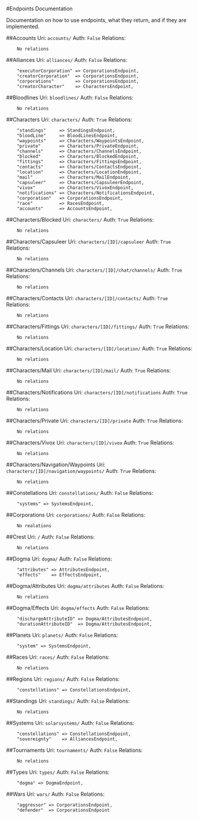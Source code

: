 #Endpoints Documentation

Documentation on how to use endpoints, what they return, and if they are implemented.

##Accounts
Uri: `accounts/`
Auth: `False`
Relations:
```
    No relations
```

##Alliances
Uri: `alliances/`
Auth: `False`
Relations:
```
    "executorCorporation" => CorporationsEndpoint,
    "creatorCorporation"  => CorporationsEndpoint,
    "corporations"        => CorporationsEndpoint,
    "creatorCharacter"    => CharactersEndpoint,
```

##Bloodlines
Uri: `bloodlines/`
Auth: `False`
Relations:
```
    No relations
```

##Characters
Uri: `characters/`
Auth: `True`
Relations:
```
    "standings"     => StandingsEndpoint,
    "bloodLine"     => BloodLinesEndpoint,
    "waypoints"     => Characters/WaypointsEndpoint,
    "private"       => Characters/PrivateEndpoint,
    "channels"      => Characters/ChannelsEndpoint,
    "blocked"       => Characters/BlockedEndpoint,
    "fittings"      => Characters/FittingsEndpoint,
    "contacts"      => Characters/ContactsEndpoint,
    "location"      => Characters/LocationEndpoint,
    "mail"          => Characters/MailEndpoint,
    "capsuleer"     => Characters/CapsuleerEndpoint,
    "vivox"         => Characters/VivoxEndpoint,
    "notifications" => Characters/NotificationsEndpoint,
    "corporation"   => CorporationsEndpoint,
    "race"          => RacesEndpoint,
    "accounts"      => AccountsEndpoint,
```

##Characters/Blocked
Uri: `characters/`
Auth: `True`
Relations:
```
    No relations
```

##Characters/Capsuleer
Uri: `characters/[ID]/capsuleer`
Auth: `True`
Relations:
```
    No relations
```

##Characters/Channels
Uri: `characters/[ID]/chat/channels/`
Auth: `True`
Relations:
```
    No relations
```

##Characters/Contacts
Uri: `characters/[ID]/contacts/`
Auth: `True`
Relations:
```
    No relations
```

##Characters/Fittings
Uri: `characters/[ID]/fittings/`
Auth: `True`
Relations:
```
    No relations
```

##Characters/Location
Uri: `characters/[ID]/location/`
Auth: `True`
Relations:
```
    No relations
```

##Characters/Mail
Uri: `characters/[ID]/mail/`
Auth: `True`
Relations:
```
    No relations
```

##Characters/Notifications
Uri: `characters/[ID]/notifications`
Auth: `True`
Relations:
```
    No relations
```

##Characters/Private
Uri: `characters/[ID]/private`
Auth: `True`
Relations:
```
    No relations
```

##Characters/Vivox
Uri: `characters/[ID]/vivox`
Auth: `True`
Relations:
```
    No relations
```

##Characters/Navigation/Waypoints
Uri: `characters/[ID]/navigation/waypoints/`
Auth: `True`
Relations:
```
    No relations
```

##Constellations
Uri: `constellations/`
Auth: `False`
Relations:
```
    "systems" => SystemsEndpoint,
```

##Corporations
Uri: `corporations/`
Auth: `False`
Relations:
```
    No realations
```

##Crest
Uri: `/`
Auth: `False`
Relations:
```
    No relations
```

##Dogma
Uri: `dogma/`
Auth: `False`
Relations:
```
    "attributes" => AttributesEndpoint,
    "effects"    => EffectsEndpoint,
```

##Dogma/Attributes
Uri: `dogma/attributes`
Auth: `False`
Relations:
```
    No relations
```

##Dogma/Effects
Uri: `dogma/effects`
Auth: `False`
Relations:
```
    "dischargeAttributeID" => Dogma/AttributesEndpoint,
    "durationAttributeID"  => Dogma/AttributesEndpoint,
```

##Planets
Uri: `planets/`
Auth: `False`
Relations:
```
    "system" => SystemsEndpoint,
```

##Races
Uri: `races/`
Auth: `False`
Relations:
```
    No relations
```

##Regions
Uri: `regions/`
Auth: `False`
Relations:
```
    "constellations" => ConstellationsEndpoint,
```

##Standings
Uri: `standings/`
Auth: `False`
Relations:
```
    No relations
```

##Systems
Uri: `solarsystems/`
Auth: `False`
Relations:
```
    "constellations" => ConstellationsEndpoint,
    "sovereignty"    => AlliancesEndpoint,
```

##Tournaments
Uri: `tournaments/`
Auth: `False`
Relations:
```
    No relations
```

##Types
Uri: `types/`
Auth: `False`
Relations:
```
    "dogma" => DogmaEndpoint,
```

##Wars
Uri: `wars/`
Auth: `False`
Relations:
```
    "aggressor" => CorporationsEndpoint,
    "defender"  => CorporationsEndpoint
```